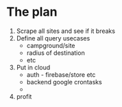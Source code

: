 # The plan

1. Scrape all sites and see if it breaks
2. Define all query usecases
    - campground/site
    - radius of destination
    - etc
3. Put in cloud
    - auth - firebase/store etc
    - backend google crontasks
    - 
4. profit